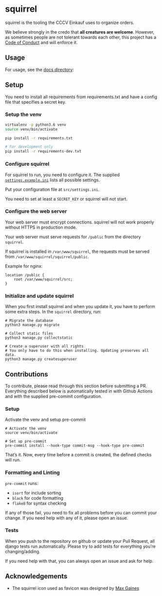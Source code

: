 # squirrel

squirrel is the tooling the CCCV Einkauf uses to organize orders.

We believe strongly in the credo that **all creatures are welcome**. However, as sometimes people are not tolerant towards each other, this project has a [Code of Conduct](CODE_OF_CONDUCT.md) and will enforce it.

## Usage

For usage, see the [docs directory](docs):

## Setup

You need to install all requirements from requirements.txt and have a config file that specifies a secret key. 

### Setup the venv

```sh
virtualenv -p python3.6 venv
source venv/bin/activate

pip install -r requirements.txt

# For development only
pip install -r requirements-dev.txt
```

### Configure squirrel

For squirrel to run, you need to configure it. The supplied [`settings.example.ini`](src/settings.example.ini) lists
all possible settings.

Put your configuration file at `src/settings.ini`.

You need to set at least a `SECRET_KEY` or squirrel will not start.

### Configure the web server

Your web server must encrypt connections. squirrel will not work properly without HTTPS in production mode.

Your web server must serve requests for `/public` from the directory `squirrel`.

If squirrel is installed in `/var/www/squirrel`, the requests must be served from `/var/www/squirrel/squirrel/public`.

Example for nginx:

```
location /public {
    root /var/www/squirrel/src;
}
```

### Initialize and update squirrel 

When you first install squirrel and when you update it, you have to perform some extra steps. In the `squirrel` directory, run:

``` 
# Migrate the database
python3 manage.py migrate

# Collect static files
python3 manage.py collectstatic

# Create a superuser with all rights
# You only have to do this when installing. Updating preserves all data.
python3 manage.py createsuperuser
```

## Contributions

To contribute, please read through this section before submitting a PR.
Everything described below is automatically tested in with Github Actions and with
the supplied pre-commit configuration.

### Setup

Activate the venv and setup pre-commit

```
# Activate the venv
source venv/bin/activate

# Set up pre-commit
pre-commit install --hook-type commit-msg --hook-type pre-commit
```

That’s it. Now, every time before a commit is created, the defined checks
will run.

### Formatting and Linting

`pre-commit` runs:

* `isort` for include sorting
* `black` for code formatting
* `flake8` for syntax checking

If any of those fail, you need to fix all problems before you can commit
your change. If you need help with any of it, please open an issue.

### Tests

When you push to the repository on github or update your Pull Request,
all django tests run automatically. Please try to add tests for everything
you’re changing/adding.

If you need help with that, you can always open an issue and ask for help.

## Acknowledgements

* The squirrel icon used as favicon was designed by [Max Gaines](https://thenounproject.com/icon/27067/)